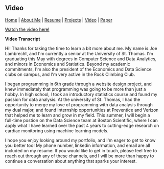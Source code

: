 ## Video
[Home](https://joelambrecht.github.io) | [About Me](https://joelambrecht.github.io/aboutMe) | [Resume](https://joelambrecht.github.io/resume) | [Projects](https://joelambrecht.github.io/projects) | [Video](https://joelambrecht.github.io/video) | [Paper](https://joelambrecht.github.io/paper)

[Watch the video here!](https://stthomas.zoom.us/rec/share/VQaNn41bNCdAszLBqIBVOLgas3z_ZX4lTy92tzILP-9OFTGPoZ4kQVB00jb-rArf.cbLgizCVsVEROobR?startTime=1651720133000)

**Video Transcript**

Hi! Thanks for taking the time to learn a bit more about me. My name is Joe Lambrecht, and I'm currently a senior at the University of St. Thomas. I'm graduating this May with degrees in Computer Science and Data Analytics, and minors in Economics and Statistics. Beyond my academic commitments, I'm also the president of the Economics and Data Science clubs on campus, and I'm very active in the Rock Climbing Club.

I began programming in 6th grade through a website design project, and knew immediately that programming was going to be more than just a hobby. In high school, I took an introductory statistics course and found my passion for data analysis. At the university of St. Thomas, I had the opportunity to merge my love of programming with data analysis through my dual major, and found internship opportunities at Preventice and Verizon that helped me to learn and grow in my field. This summer, I will begin a full-time postion on the Data Science team at Boston Scientific, where I can apply what I have learned over the past 4 years to cutting-edge research on cardiac monitoring using machine learning models.

I hope you enjoy looking around my portfolio, and I'm eager to get to know you better too! My phone number, linkedin information, and email are all included on my resume. If you would like to get in touch, please feel free to reach out through any of these channels, and I will be more than happy to continue a conversation about anything that sparks your interest.
